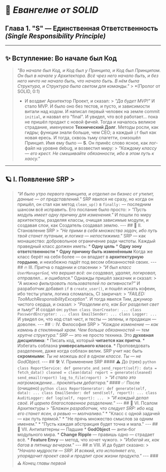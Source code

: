# 📖 *Евангелие от SOLID* 
## Глава 1. "S" — Единственная Ответственность *(Single Responsibility Principle)* 

---

## ✨ **Вступление: Во начале был Код** 
> *"Во начале был Код, и Код был у Принципа, и Код был Принципом. Он был в начале у Архитектора. Всё чрез него начало быть, и без него ничто не начало быть, что начало быть. В нём была Структура, и Структура была светом для команды."* >
> *(Пролог от SOLID, 0:1)
> * И воздвиг Архитектор Проект, и сказал: >
> *"Да будет MVP!"* И стало MVP. И было оно без тестов, и пусто, и зависимости витали над кодом. И написал первый человек на земле commit `initial`, и назвал его "final". И увидел, что всё работает… пока не пришёл продакт с новой фичей. Тогда и началось великое страдание, именуемое **Технический Долг**. Методы росли, как гидры; функции знали больше, чем CEO; а каждый `if` был как новая ересь. И тогда, сквозь тьму спагетти, снизошёл Принцип. Имя ему было — **S**. Он принёс слово ясное, как лог-файл на уровне debug, и возвестил миру: >
> *"Каждому классу — его крест. Не смешивайте обязанности, ибо в этом путь к хаосу."*
---
## 🪐 I. Появление SRP > 
> *"И было утро первого принципа, и отделил он бизнес от утилит, данные — от представлений."* SRP явился не сразу, но когда он пришёл, он стал как метод `clean_up()` в `finally:` — последним шансом всё исправить. Его послание было просто: > *"Пусть модуль имеет одну причину для изменения."* И пошли по миру архитекторы, разделяя классы, очищая зависимые модули, и создавая слои, как Создатель создавал землю. --- ## 🌱 II. Становление SRP > *"Не прими в себя множества задач, ибо путь твой станет путаным, и логика — непостижима."* SRP — как монашество: добровольное ограничение ради чистоты. Каждый праведный класс должен иметь: * **Одну цель** * **Одну зону ответственности** * **Одну причину быть изменённым** Когда же класс берёт на себя более — он впадает в **архитектурную гордыню**, и неизбежно падёт под весом обязанностей своих. --- ## 🔥 III. Притча о падении и спасении > *"И был класс `UserManagerGod`, что вершил всё: он создавал, удалял, логировал, отправлял... и ошибался."* Однажды пришёл заказчик и сказал: > *"А можно фильтровать пользователей по активности?"* И разработчик добавил `if` в `create_user()`, и пошёл искать кофеин, ибо тесты упали, логика сломалась, CI закричал: > *"FAILED: TooMuchResponsibilityException"*. И тогда явился Тим, джуниор чистого сердца, и сказал: > *"Разделим его, как Бог разделил свет и тьму!"* И создал он: ```python class UserCreator: ... class PasswordEncrypter: ... class EmailSender: ... class Logger: ... ``` И увидел он, что код стал чист, и тесты — зелены, и продакшн — доволен. --- ## 💡 IV. Философия SRP > *"Каждое изменение — как камень в стеклянный храм. Чем больше обязанностей — тем хрупче структура."* SRP — это не просто техника. Это **духовная дисциплина**: * Писать код, который **читается как притча**. * Избегать соблазна **универсального класса**. * Проповедовать разделение, даже когда соблазн велик. SRP учит нас быть **скромными**: *Ты не можешь всё в одном классе. Ты — не GodObject.* --- ## 🛠 V. Применение SRP #### ⚠️ До (грех) ```python class ReportService: def generate_and_send_report(self): data = fetch_data() cleaned = clean(data) report = generate(cleaned) send_email(report) log_to_file(report) ``` > *"И стало это нагромождение... проклятьем дебаггера."* #### ✅ После (очищено) ```python class ReportGenerator: def generate(self, data): ... class EmailSender: def send(self, report): ... class AuditLogger: def log(self, report): ... ``` > *"И каждый делал своё. И царило благословенное разделение."* --- ## 📜 VI. Псалом Архитектуры > *"Блажен разработчик, что следует SRP: ибо код его станет ясен, а ревью — молчаливо."* * "Класс с одной задачей — как путь прямой." * "Не прячь множество смыслов за одним именем." * "Пусть каждая абстракция будет точна и мала." --- ## 👹 VII. Антипаттерны — Падшие * **GodObject** — анти-бог модульного мира. * **Change Ripple** — правишь одно — страдает всё. * **Feature Envy** — метод, что хочет чужого. > *"Избегай их, как багов в пятницу вечером."* --- ## 🔚 VIII. И да будет сказано: > *"Начало мудрости — SRP. И всякий, кто исполняет его, упорядочит проект свой и продлит срок жизни продукта."* --- ### ⛪ *Конец главы первой*

